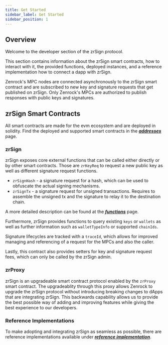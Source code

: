 ```yaml
---
title: Get Started
sidebar_label: Get Started
sidebar_position: 1
---
```


## Overview
Welcome to the developer section of the zrSign protocol. 

This section contains information about the zrSign smart contracts, how to interact with it,
the provided functions, deployed instances, and a reference implementation how to connect 
a dapp with zrSign. 

Zenrock's MPC nodes are connected asynchronously to the zrSign smart contract and are subscribed
to new key and signature requests that get published on zrSign. Only Zenrock's MPCs are 
authorized to publish responses with public keys and signatures. 

## zrSign Smart Contracts

All smart contracts are made for the evm ecosystem and are deployed in solidity.
Find the deployed and supported smart contracts in the ***[addresses](../releases/addresses.md)*** page.

### zrSign

zrSign exposes core external functions that can be called either directly or by other smart contracts.
Those are `zrKeyReq` to request a new public key as well as different signature request functions. 

- `zrSignHash` - a signature request for a hash, which can be used to obfuscate the actual signing mechanisms.
- `zrSignTx` - a signature request for unsigned transactions. Requires to assemble the unsigned tx and the signature to relay it to the destination chain.

A more detailed description can be found at the ***[functions](functions.md)*** page.

Furthermore, zrSign provides functions to query existing `keys` or `wallets` 
as well as further information such as `walletTypeInfo` or supported `chainIds`.

Signature lifecycles are tracked with a `traceId`, which allows for improved managing
and referencing of a request for the MPCs and also the caller.

Lastly, this contract also provides setters for key and signature request fees, 
which can only be called by the zrSign admin.

### zrProxy

zrSign is an upgradeable smart contract protocol enabled by the `zrProxy` smart contract.
The upgradeablity through this proxy allows Zenrock to upgrade the zrSign protocol
without introducing breaking changes to dApps that are integrating zrSign.
This backwards capability allows us to provide the best possible way of adding and improving
features while giving the best experience to our developers.

### Reference Implementations

To make adopting and integrating zrSign as seamless as possible, there are reference implementations 
available under ***[reference implementation](./references/zrsign-connect.md)***. 